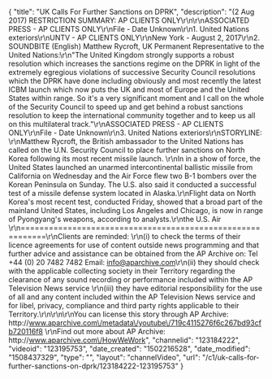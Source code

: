 {
    "title": "UK Calls For Further Sanctions on DPRK",
    "description": "(2 Aug 2017) RESTRICTION SUMMARY: AP CLIENTS ONLY\r\n\r\nASSOCIATED PRESS - AP CLIENTS ONLY\r\nFile - Date Unknown\r\n1. United Nations exteriors\r\nUNTV - AP CLIENTS ONLY\r\nNew York - August 2, 2017\r\n2. SOUNDBITE (English) Matthew Rycroft, UK Permanent Representative to the United Nations:\r\n\"The United Kingdom strongly supports a robust resolution which increases the sanctions regime on the DPRK in light of the extremely egregious violations of successive  Security Council resolutions which the DPRK have done including obviously and most recently the latest ICBM launch which now puts the UK and most of Europe and the United States within range. So it's a very significant moment and I call on the whole of the Security Council to speed up and get behind a robust sanctions resolution to keep the international community together and to keep us all on this multilateral track.\"\r\nASSOCIATED PRESS - AP CLIENTS ONLY\r\nFile - Date Unknown\r\n3. United Nations exteriors\r\nSTORYLINE: \r\nMatthew Rycroft, the British ambassador to the United Nations has called on the U.N. Security Council to place further sanctions on North Korea following its most recent missile launch. \r\nIn in a show of force, the United States launched an unarmed intercontinental ballistic missile from California on Wednesday and the Air Force flew two B-1 bombers over the Korean Peninsula on Sunday. The U.S. also said it conducted a successful test of a missile defense system located in Alaska.\r\nFlight data on North Korea's most recent test, conducted Friday, showed that a broad part of the mainland United States, including Los Angeles and Chicago, is now in range of Pyongyang's weapons, according to analysts.\r\nthe U.S. Air \r\n===========================================================\r\nClients are reminded: \r\n(i) to check the terms of their licence agreements for use of content outside news programming and that further advice and assistance can be obtained from the AP Archive on: Tel +44 (0) 20 7482 7482 Email: info@aparchive.com\r\n(ii) they should check with the applicable collecting society in their Territory regarding the clearance of any sound recording or performance included within the AP Television News service \r\n(iii) they have editorial responsibility for the use of all and any content included within the AP Television News service and for libel, privacy, compliance and third party rights applicable to their Territory.\r\n\r\n\r\nYou can license this story through AP Archive: http:\/\/www.aparchive.com\/metadata\/youtube\/719c4115276f6c267bd93cfb720116f8 \r\nFind out more about AP Archive: http:\/\/www.aparchive.com\/HowWeWork",
    "channelid": "123184222",
    "videoid": "123195753",
    "date_created": "1502216528",
    "date_modified": "1508437329",
    "type": "",
    "layout": "channelVideo",
    "url": "\/c1\/uk-calls-for-further-sanctions-on-dprk\/123184222-123195753"
}